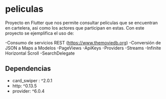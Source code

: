 # peliculas

Proyecto en Flutter que nos permite consultar peliculas que se encuentran en cartelera, asi como los actores que participan en estas.
Con este proyecto se ejemplifica el uso de:

-Consumo de servicios REST (https://www.themoviedb.org)
-Conversión de JSON a Maps a Modelos
-PageViews
-ApiKeys
-Providers
-Streams
-Infinite Horizontal Scroll
-SearchDelegate

## Dependencias

-  card_swiper : ^2.0.1
-  http: ^0.13.5
-  provider: ^6.0.4
